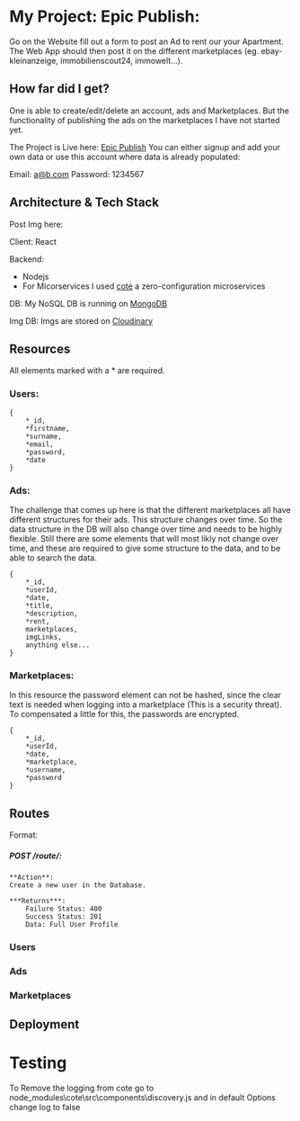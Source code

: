 # My Project: Epic Publish:
Go on the Website fill out a form to post an Ad to rent our your Apartment. The Web App should then post it on the different marketplaces (eg. ebay-kleinanzeige, immobilienscout24, immowelt...).

## How far did I get?
One is able to create/edit/delete an account, ads and Marketplaces. But the functionality of publishing the ads on the marketplaces I have not started yet. 

The Project is Live here: [Epic Publish](https://fierce-tundra-77613.herokuapp.com/)
You can either signup and add your own data or use this account where data is already populated:

Email: a@b.com
Password: 1234567


## Architecture & Tech Stack

Post Img here:

Client: React

Backend: 
- Nodejs
- For Micorservices I used [cote](https://www.npmjs.com/package/cote) a zero-configuration microservices

DB:
My NoSQL DB is running on [MongoDB](https://www.mongodb.com/)

Img DB:
Imgs are stored on [Cloudinary](https://cloudinary.com/)

## Resources

All elements marked with a * are required.

### Users:
```node
{
    *_id,
    *firstname,
    *surname,
    *email,
    *password,
    *date
}
```
### Ads:

The challenge that comes up here is that the  different marketplaces all have different structures for their ads. This structure changes over time. So the data structure in the DB will also change over time and needs to be highly flexible. Still there are some elements that will most likly not change over time, and these are required to give some structure to the data, and to be able to search the data.

```node
{
    *_id,
    *userId,
    *date,
    *title,
    *description,
    *rent,
    marketplaces,
    imgLinks,
    anything else...
}
```

### Marketplaces:

In this resource the password element can not be hashed, since the clear text is needed when logging into a marketplace (This is a security threat). To compensated a little for this, the passwords are encrypted. 

```node
{
    *_id,
    *userId,
    *date,
    *marketplace,
    *username,
    *password
}
```



## Routes

Format:

##### POST /route/:

    **Action**:
    Create a new user in the Database.

    ***Returns***: 
        Failure Status: 400
        Success Status: 201
        Data: Full User Profile
         

### Users




### Ads
### Marketplaces

## Deployment


# Testing

To Remove the logging from cote go to node_modules\cote\src\components\discovery.js and in default Options change log to false